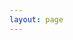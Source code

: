 ```yaml
---
layout: page
---
```


<script setup>
import {
  VPTeamPage,
  VPTeamPageTitle,
  VPTeamMembers
} from 'vitepress/theme'

const members = [
  {
    avatar: 'https://cdn.discordapp.com/guilds/994058244832112732/users/612207504793010186/avatars/22db9f366bca8061e4e03d7c90a4f4c8.webp?size=320',
    name: 'Jason Han',
    title: 'PO',
    desc: '主設計',
    links: [
      { icon: 'facebook', link: 'https://www.facebook.com/zi.yan.395' },
    ]
  },
  {
    avatar: 'https://cdn.discordapp.com/avatars/1161488205791629342/44a3424d38bd8344d86ae3fe113a06cc.webp?size=240',
    name: '【Peggy】劉依璇',
    title: 'UX兼任UI',
    desc: '感恩~~~~',
  },
  {
    avatar: 'https://cdn.discordapp.com/avatars/471281848861982723/6e2b68a3b4dfa8569ba17a63b2a8c3fe.webp?size=240',
    name: 'Biffo【邦家瑜】',
    title: 'Frontend',
    desc: '苦命工程師'
  },
  {
    avatar: 'https://banner2.cleanpng.com/20240209/qtb/transparent-discord-icon-blue-circle-with-bunny-icon-no-1710883082406.webp',
    name: '【Terry】游凱丞',
    title: 'Frontend',
    desc: '偉大的作者'
  },
  {
    avatar: 'https://cdn.discordapp.com/avatars/998421755217596496/71fe0c36235d72ea9a97026dd446b8b6.webp?size=240',
    name: '【Jeff】施任祐',
    title: 'Frontend',
    desc: '主輸出手'
  },
  {
    avatar: 'https://cdn.discordapp.com/avatars/389385118415978498/ebf98134a9b844954ce712076515cc8a.webp?size=240',
    name: '【Paul】陳柏成',
    title: 'Frontend',
    desc: '偉大的作者'
  },
  {
    avatar: 'https://cdn.discordapp.com/avatars/195026602881449986/40822f3b08c2aa82e517ba56a6b1afff.webp?size=240',
    name: '【Peter】莊政哲',
    title: 'Frontend',
    desc: 'CSS大師:D '
  },
  {
    avatar: 'https://cdn.discordapp.com/avatars/510646514708643840/9a80e31af6db6d88c46536005295abca.webp?size=240',
    name: '【Russell】陳弘毅',
    title: 'Backend',
    desc: '偉大的作者'
  },
  {
    avatar: 'https://cdn.discordapp.com/avatars/589113206589358099/d68ab23fb22ce26b1e92ca87cf4000f3.webp?size=240',
    name: '【Vera】楊孟筑(小筑)',
    title: 'Backend',
    desc: '主輸出手'
  },
]
</script>

<VPTeamPage>
  <VPTeamPageTitle>
    <template #title>
      各位偉大的貢獻者們    
    </template>
    <template #lead>
      感謝各位的幫忙，讓這個產品越來越好。
    </template>
  </VPTeamPageTitle>
  <VPTeamMembers
    :members="members"
  />
</VPTeamPage>
